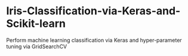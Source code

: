 # Iris-Classification-via-Keras-and-Scikit-learn
Perform machine learning classification via Keras and hyper-parameter tuning via GridSearchCV
